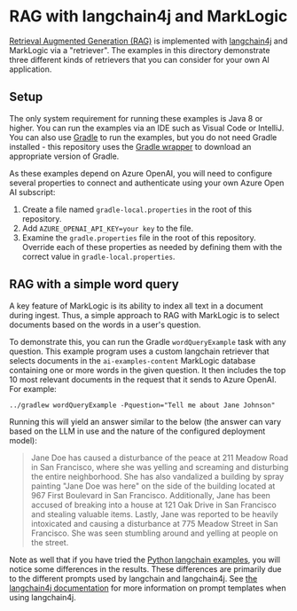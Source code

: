 # RAG with langchain4j and MarkLogic

[Retrieval Augmented Generation (RAG)](https://docs.langchain4j.dev/tutorials/rag) is implemented with
[langchain4j](https://docs.langchain4j.dev/intro) and MarkLogic via a "retriever". The examples in this
directory demonstrate three different kinds of retrievers that you can consider for your own AI application.

## Setup

The only system requirement for running these examples is Java 8 or higher. You can run the examples via an IDE such as 
Visual Code or IntelliJ. You can also use [Gradle](https://gradle.org/) to run the examples, but you do not
need Gradle installed - this repository uses the [Gradle wrapper](https://docs.gradle.org/current/userguide/gradle_wrapper.html) 
to download an appropriate version of Gradle.

As these examples depend on Azure OpenAI, you will need to configure several properties to connect and authenticate 
using your own Azure Open AI subscript:

1. Create a file named `gradle-local.properties` in the root of this repository.
2. Add `AZURE_OPENAI_API_KEY=your key` to the file. 
3. Examine the `gradle.properties` file in the root of this repository. Override each of these properties as needed
by defining them with the correct value in `gradle-local.properties`.

## RAG with a simple word query

A key feature of MarkLogic is its ability to index all text in a document during ingest. Thus, a simple approach to RAG
with MarkLogic is to select documents based on the words in a user's question. 

To demonstrate this, you can run the Gradle `wordQueryExample` task with any question. This example program uses a custom 
langchain retriever that selects documents in the `ai-examples-content` MarkLogic database containing one or more words
in the given question. It then includes the top 10 most relevant documents in the request that it sends to Azure OpenAI.
For example:

    ../gradlew wordQueryExample -Pquestion="Tell me about Jane Johnson"

Running this will yield an answer similar to the below (the answer can vary based on the LLM in use and the nature
of the configured deployment model):

> Jane Doe has caused a disturbance of the peace at 211 Meadow Road in San Francisco, where she was yelling and 
> screaming and disturbing the entire neighborhood. She has also vandalized a building by spray painting 
> "Jane Doe was here" on the side of the building located at 967 First Boulevard in San Francisco. Additionally, 
> Jane has been accused of breaking into a house at 121 Oak Drive in San Francisco and stealing valuable items. 
> Lastly, Jane was reported to be heavily intoxicated and causing a disturbance at 775 Meadow Street in San Francisco. 
> She was seen stumbling around and yelling at people on the street.

Note as well that if you have tried the [Python langchain examples](../rag-langchain-python/README.md), you will notice
some differences in the results. These differences are primarily due to the different prompts used by langchain and 
langchain4j. See [the langchain4j documentation](https://docs.langchain4j.dev/intro) for more information on prompt
templates when using langchain4j. 
